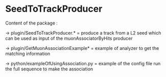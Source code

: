 SeedToTrackProducer
===================


Content of the package : 

-> plugin/SeedToTrackProducer.* = produce a track from a L2 seed which can be used as input of the muonAssociatorByHits producer 

-> plugin/GetMuonAssociationExample* = example of analyzer to get the matching information

-> python/exampleOfUsingAssociation.py = example of the config file run the full sequence to make the association
